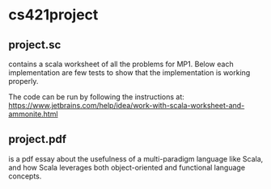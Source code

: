 # cs421project

## project.sc 
contains a scala worksheet of all the problems for MP1. Below each implementation are few tests to show that the implementation is working properly.

The code can be run by following the instructions at: https://www.jetbrains.com/help/idea/work-with-scala-worksheet-and-ammonite.html

## project.pdf
is a pdf essay about the usefulness of a multi-paradigm language like Scala, and how Scala leverages both object-oriented and functional language concepts.
